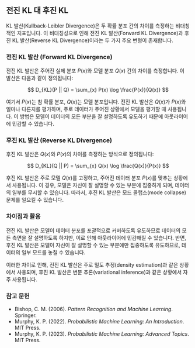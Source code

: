 ## 전진 KL 대 후진 KL

KL 발산(Kullback-Leibler Divergence)은 두 확률 분포 간의 차이를 측정하는 비대칭적인 지표입니다. 이 비대칭성으로 인해 전진 KL 발산(Forward KL Divergence)과 후진 KL 발산(Reverse KL Divergence)이라는 두 가지 주요 변형이 존재합니다.

### 전진 KL 발산 (Forward KL Divergence)

전진 KL 발산은 주어진 실제 분포 $P(x)$와 모델 분포 $Q(x)$ 간의 차이를 측정합니다. 이 발산은 다음과 같이 정의됩니다:

$$
D_{KL}(P || Q) = \sum_{x} P(x) \log \frac{P(x)}{Q(x)}
$$

여기서 $P(x)$는 참 확률 분포, $Q(x)$는 모델 분포입니다. 전진 KL 발산은 $Q(x)$가 $P(x)$와 얼마나 다른지를 평가하며, 주로 데이터가 주어진 상황에서 모델을 평가할 때 사용됩니다. 이 방법은 모델이 데이터의 모든 부분을 잘 설명하도록 유도하기 때문에 아웃라이어에 민감할 수 있습니다.

### 후진 KL 발산 (Reverse KL Divergence)

후진 KL 발산은 $Q(x)$와 $P(x)$의 차이를 측정하는 방식으로 정의됩니다:

$$
D_{KL}(Q || P) = \sum_{x} Q(x) \log \frac{Q(x)}{P(x)}
$$

후진 KL 발산은 주로 모델 $Q(x)$를 고정하고, 주어진 데이터 분포 $P(x)$를 맞추는 상황에서 사용됩니다. 이 경우, 모델은 자신이 잘 설명할 수 있는 부분에 집중하게 되며, 데이터의 일부를 무시할 수 있습니다. 따라서, 후진 KL 발산은 모드 콜랩스(mode collapse) 문제를 일으킬 수 있습니다.

### 차이점과 활용

전진 KL 발산은 모델이 데이터 분포를 포괄적으로 커버하도록 유도하므로 데이터의 모든 측면을 잘 설명하도록 하지만, 이로 인해 아웃라이어에 민감해질 수 있습니다. 반면, 후진 KL 발산은 모델이 자신이 잘 설명할 수 있는 부분에만 집중하도록 유도하므로, 데이터의 일부 모드를 놓칠 수 있습니다.

이러한 차이로 인해, 전진 KL 발산은 주로 밀도 추정(density estimation)과 같은 상황에서 사용되며, 후진 KL 발산은 변분 추론(variational inference)과 같은 상황에서 자주 사용됩니다.

### 참고 문헌

- Bishop, C. M. (2006). *Pattern Recognition and Machine Learning*. Springer.
- Murphy, K. P. (2022). *Probabilistic Machine Learning: An Introduction*. MIT Press.
- Murphy, K. P. (2023). *Probabilistic Machine Learning: Advanced Topics*. MIT Press.
